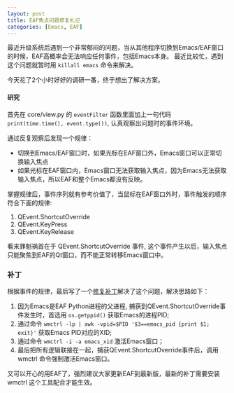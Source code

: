 ```yaml
---
layout: post
title: EAF焦点问题修复札记
categories: [Emacs, EAF]
---
```


最近升级系统后遇到一个非常郁闷的问题，当从其他程序切换到Emacs/EAF窗口的时候，EAF高概率会无法响应任何事件，包括Emacs本身。
最近比较忙，遇到这个问题就暂时用 ```killall emacs``` 命令来解决。

今天花了2个小时好好的调研一番，终于想出了解决方案。

#### 研究
首先在 core/view.py 的 ```eventFilter``` 函数里面加上一句代码 ```print(time.time(), event.type())```, 认真观察出问题时的事件环境。

通过反复观察后发现一个规律：

* 切换到Emacs/EAF窗口时，如果光标在EAF窗口外，Emacs窗口可以正常切换输入焦点
* 如果光标在EAF窗口内，Emacs窗口无法获取输入焦点，因为Emacs无法获取输入焦点，所以EAF和整个Emacs都没有反映。

掌握规律后，事件序列就有参考价值了，当鼠标在EAF窗口外时，事件触发的顺序符合下面的规律:

1. QEvent.ShortcutOverride
2. QEvent.KeyPress
3. QEvent.KeyRelease

看来罪魁祸首在于 QEvent.ShortcutOverride 事件, 这个事件产生以后，输入焦点只能聚焦到EAF的Qt窗口，而不能正常转移Emacs窗口中。

### 补丁
根据事件的规律，最后写了一个[修复补丁](https://github.com/manateelazycat/emacs-application-framework/commit/2e1e5f6c9574617f71e0d1c53f0c6b00105b9d18)解决了这个问题，解决思路如下：

1. 因为Emacs是EAF Python进程的父进程, 捕获到QEvent.ShortcutOverride事件发生时，首选用 ```os.getppid()``` 获取Emacs的进程PID;
2. 通过命令 ```wmctrl -lp | awk -vpid=$PID '$3==emacs_pid {print $1; exit}'``` 获取Emacs PID对应的XID;
3. 通过命令 ```wmctrl -i -a emacs_xid``` 激活Emacs窗口；
4. 最后把所有逻辑联接在一起，捕获QEvent.ShortcutOverride事件后，调用 wmctrl 命令强制激活Emacs窗口。

又可以开心的用EAF了，强烈建议大家更新EAF到最新版，最新的补丁需要安装 wmctrl 这个工具配合才能生效。

